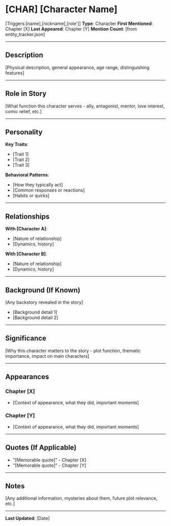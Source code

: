 # [CHAR] [Character Name]

[Triggers:[name],[nickname],[role']]
**Type**: Character
**First Mentioned**: Chapter [X]
**Last Appeared**: Chapter [Y]
**Mention Count**: [from entity_tracker.json]

---

## Description

[Physical description, general appearance, age range, distinguishing features]

---

## Role in Story

[What function this character serves - ally, antagonist, mentor, love interest, comic relief, etc.]

---

## Personality

**Key Traits**:
- [Trait 1]
- [Trait 2]
- [Trait 3]

**Behavioral Patterns**:
- [How they typically act]
- [Common responses or reactions]
- [Habits or quirks]

---

## Relationships

**With [Character A]**:
- [Nature of relationship]
- [Dynamics, history]

**With [Character B]**:
- [Nature of relationship]
- [Dynamics, history]

---

## Background (If Known)

[Any backstory revealed in the story]
- [Background detail 1]
- [Background detail 2]

---

## Significance

[Why this character matters to the story - plot function, thematic importance, impact on main characters]

---

## Appearances

### Chapter [X]
- [Context of appearance, what they did, important moments]

### Chapter [Y]
- [Context of appearance, what they did, important moments]

---

## Quotes (If Applicable)

- "[Memorable quote]" - Chapter [X]
- "[Memorable quote]" - Chapter [Y]

---

## Notes

[Any additional information, mysteries about them, future plot relevance, etc.]

---

**Last Updated**: [Date]
